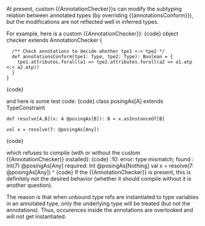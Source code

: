 At present, custom {{AnnotationChecker}}s can modify the subtyping relation between annotated types (by overriding {{annotationsConform}}), but the modifications are not reflected well in inferred types.

For example, here is a custom {{AnnotationChecker}}:
{code}
    object checker extends AnnotationChecker {

      /** Check annotations to decide whether tpe1 <:< tpe2 */
      def annotationsConform(tpe1: Type, tpe2: Type): Boolean = {
        tpe1.attributes.forall(a1 => tpe2.attributes.forall(a2 => a1.atp <:< a2.atp))
      }
    }
{code}

and here is some test code:
{code}
    class posingAs[A] extends TypeConstraint
    
    def resolve[A,B](x: A @posingAs[B]): B = x.asInstanceOf[B]
    
    val x = resolve(7: @posingAs[Any])
{code}

which refuses to compile (with or without the custom {{AnnotationChecker}} installed):
{code}
<console>:10: error: type mismatch;
 found   : Int(7) @posingAs[Any]
 required: Int @posingAs[Nothing]
           val x = resolve(7: @posingAs[Any])
                               ^
{code}
If the {{AnnotationChecker}} is present, this is definitely not the desired behavior (whether it should compile without it is another question).

The reason is that when unbound type refs are instantiated to type variables in an annotated type, only the underlying type will be treated (but not the annotations). Thus, occurences inside the annotations are overlooked and will not get instantiated.
